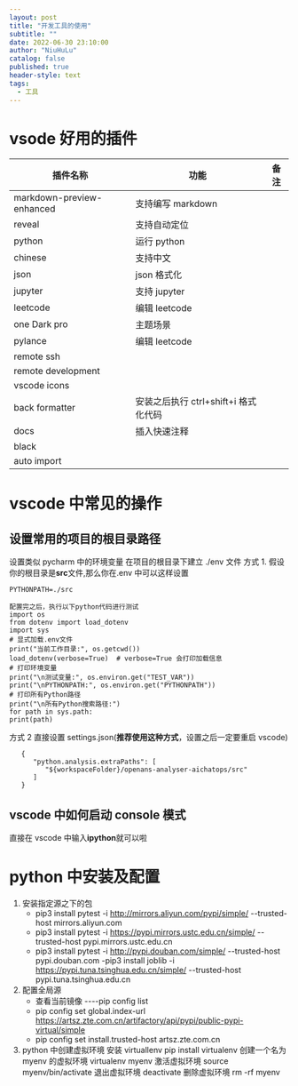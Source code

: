 ```yaml
---
layout: post
title: "开发工具的使用"
subtitle: ""
date: 2022-06-30 23:10:00
author: "NiuHuLu"
catalog: false
published: true
header-style: text
tags:
  - 工具
---
```




# vsode 好用的插件

| 插件名称                | 功能                   | 备注                        |
|-------------------------|------------------------|-----------------------------|
| markdown-preview-enhanced | 支持编写 markdown      |                             |
| reveal                  | 支持自动定位           |                             |
| python                  | 运行 python            |                             |
| chinese                 | 支持中文               |                             |
| json                    | json 格式化            |                             |
| jupyter                 | 支持 jupyter           |                             |
| leetcode                | 编辑 leetcode          |                             |
| one Dark pro            | 主题场景               |                             |
| pylance                 | 编辑 leetcode          |                             |
| remote ssh              |                        |                             |
| remote development      |                        |                             |
| vscode icons            |                        |                             |
| back formatter          | 安装之后执行 ctrl+shift+i 格式化代码 |                              |
| docs                    | 插入快速注释           |                             |
| black                   |                        |                             |
| auto import             |                        |                             |
# vscode 中常见的操作
## 设置常用的项目的根目录路径
设置类似 pycharm 中的环境变量 在项目的根目录下建立 ./env 文件
方式 1.
假设你的根目录是**src**文件,那么你在.env 中可以这样设置
```
PYTHONPATH=./src

配置完之后，执行以下python代码进行测试
import os
from dotenv import load_dotenv
import sys
# 显式加载.env文件
print("当前工作目录:", os.getcwd())
load_dotenv(verbose=True)  # verbose=True 会打印加载信息
# 打印环境变量
print("\n测试变量:", os.environ.get("TEST_VAR"))
print("\nPYTHONPATH:", os.environ.get("PYTHONPATH"))
# 打印所有Python路径
print("\n所有Python搜索路径:")
for path in sys.path:
print(path)

```
方式 2
直接设置 settings.json(**推荐使用这种方式**，设置之后一定要重启 vscode)
```
   {
      "python.analysis.extraPaths": [
         "${workspaceFolder}/openans-analyser-aichatops/src"
      ]
   }
```
## vscode 中如何启动 console 模式
直接在 vscode 中输入**ipython**就可以啦
# python 中安装及配置
1. 安装指定源之下的包
   - pip3 install pytest -i <http://mirrors.aliyun.com/pypi/simple/> --trusted-host mirrors.aliyun.com
   - pip3 install pytest -i <https://pypi.mirrors.ustc.edu.cn/simple/> --trusted-host pypi.mirrors.ustc.edu.cn
   - pip3 install pytest -i <http://pypi.douban.com/simple/> --trusted-host pypi.douban.com
     -pip3 install joblib -i <https://pypi.tuna.tsinghua.edu.cn/simple/> --trusted-host pypi.tuna.tsinghua.edu.cn
2. 配置全局源
   - 查看当前镜像 ----pip config list
   - pip config set global.index-url <https://artsz.zte.com.cn/artifactory/api/pypi/public-pypi-virtual/simple>
   - pip config set install.trusted-host artsz.zte.com.cn
3. python 中创建虚拟环境
   安装 virtuallenv pip install virtualenv
   创建一个名为 myenv 的虚拟环境 virtualenv myenv
   激活虚拟环境 source myenv/bin/activate
   退出虚拟环境 deactivate
   删除虚拟环境 rm -rf myenv
